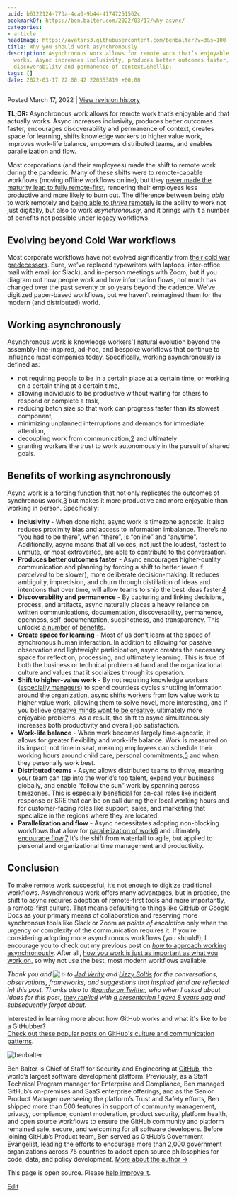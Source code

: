 ```yaml
---
uuid: b6122124-773a-4ca0-9b44-41747251562c
bookmarkOf: https://ben.balter.com/2022/03/17/why-async/
categories:
- article
headImage: https://avatars3.githubusercontent.com/benbalter?v=3&s=100
title: Why you should work asynchronously
description: Asynchronous work allows for remote work that’s enjoyable and that actually
  works. Async increases inclusivity, produces better outcomes faster, encourages
  discoverability and permanence of context,&hellip;
tags: []
date: 2022-03-17 22:00:42.220353819 +00:00
---
```


Posted March 17, 2022 | [View revision history](https://github.com/benbalter/benbalter.github.com/commits/main/_posts/2022-03-17-why-async.md)

**TL;DR:** Asynchronous work allows for remote work that’s enjoyable and that actually works. Async increases inclusivity, produces better outcomes faster, encourages discoverability and permanence of context, creates space for learning, shifts knowledge workers to higher value work, improves work-life balance, empowers distributed teams, and enables parallelization and flow.

Most corporations (and their employees) made the shift to remote work during the pandemic. Many of these shifts were to remote-capable workflows (moving offline workflows online), but they [never made the maturity leap to fully remote-first](https://ma.tt/2020/04/five-levels-of-autonomy/), rendering their employees less productive and more likely to burn out. The difference between being _able_ to work remotely and [being able to _thrive_ remotely](https://www.thegreatcodeadventure.com/my-long-distance-relationship-with-github/) is the ability to work not just digitally, but also to work _asynchronously_, and it brings with it a number of benefits not possible under legacy workflows.

Evolving beyond Cold War workflows
----------------------------------

Most corporate workflows have not evolved significantly from [their cold war predecessors](https://ben.balter.com/2015/11/18/tools-to-empower-open-collaboration/). Sure, we’ve replaced typewriters with laptops, inter-office mail with email (or Slack), and in-person meetings with Zoom, but if you diagram out how people work and how information flows, not much has changed over the past seventy or so years beyond the cadence. We’ve digitized paper-based workflows, but we haven’t reimagined them for the modern (and distributed) world.

Working asynchronously
----------------------

Asynchronous work is knowledge workers’[1](#fn:5) natural evolution beyond the assembly-line-inspired, ad-hoc, and bespoke workflows that continue to influence most companies today. Specifically, working asynchronously is defined as:

*   not requiring people to be in a certain place at a certain time, or working on a certain thing at a certain time,
*   allowing individuals to be productive without waiting for others to respond or complete a task,
*   reducing batch size so that work can progress faster than its slowest component,
*   minimizing unplanned interruptions and demands for immediate attention,
*   decoupling work from communication,[2](#fn:4) and ultimately
*   granting workers the trust to work autonomously in the pursuit of shared goals.

Benefits of working asynchronously
----------------------------------

Async work is [a forcing function](https://ben.balter.com/2015/09/21/open-source-behind-the-firewall/#how-you-work-is-as-important-as-what-you-work-on) that not only replicates the outcomes of synchronous work,[3](#fn:6) but makes it more productive and more enjoyable than working in person. Specifically:

*   **Inclusivity** - When done right, async work is timezone agnostic. It also reduces proximity bias and access to information imbalance. There’s no “you had to be there”, when “there”, is “online” and “anytime”. Additionally, async means that all voices, not just the loudest, fastest to unmute, or most extroverted, are able to contribute to the conversation.
*   **Produces better outcomes faster** - Async encourages higher-quality communication and planning by forcing a shift to better (even if _perceived_ to be slower), more deliberate decision-making. It reduces ambiguity, imprecision, and churn through distillation of ideas and intentions that over time, will allow teams to ship the best ideas faster.[4](#fn:7)
*   **Discoverability and permanence** - By capturing and linking decisions, process, and artifacts, async naturally places a heavy reliance on written communications, documentation, discoverability, permanence, openness, self-documentation, succinctness, and transparency. This unlocks [a number](https://ben.balter.com/2015/11/12/why-urls/#the-value-of-giving-concepts-urls) of [benefits](https://ben.balter.com/2022/02/16/leaders-show-their-work/#the-value-of-showing-your-work).
*   **Create space for learning** - Most of us don’t learn at the speed of synchronous human interaction. In addition to allowing for passive observation and lightweight participation, async creates the necessary space for reflection, processing, and ultimately learning. This is true of both the business or technical problem at hand and the organizational culture and values that it socializes through its operation.
*   **Shift to higher-value work** - By not requiring knowledge workers ([especially managers](https://ben.balter.com/2012/12/16/deprecate-management/)) to spend countless cycles shuttling information around the organization, async shifts workers from low value work to higher value work, allowing them to solve novel, more interesting, and if you believe [creative minds want to be creative](https://ben.balter.com/2013/02/04/what-is-a-hacker/#the-hacker-way), ultimately more enjoyable problems. As a result, the shift to async simultaneously increases both productivity and overall job satisfaction.
*   **Work-life balance** - When work becomes largely time-agnostic, it allows for greater flexibility and work-life balance. Work is measured on its impact, not time in seat, meaning employees can schedule their working hours around child care, personal commitments,[5](#fn:3) and when they personally work best.
*   **Distributed teams** - Async allows distributed teams to thrive, meaning your team can tap into the world’s top talent, expand your business globally, and enable “follow the sun” work by spanning across timezones. This is especially beneficial for on-call roles like incident response or SRE that can be on call during their local working hours and for customer-facing roles like support, sales, and marketing that specialize in the regions where they are located.
*   **Parallelization and flow** - Async necessitates adopting non-blocking workflows that allow for [parallelization of work](https://remote.com/blog/why-you-should-be-doing-async-work)[6](#fn:1) and ultimately [encourage flow](https://ben.balter.com/2020/03/18/tips-for-working-remotely/#1-prefer-asynchronous-communication).[7](#fn:2) It’s the shift from waterfall to agile, but applied to personal and organizational time management and productivity.

Conclusion
----------

To make remote work successful, it’s not enough to digitize traditional workflows. Asynchronous work offers many advantages, but in practice, the shift to async requires adoption of remote-first tools and more importantly, a remote-first culture. That means defaulting to things like GitHub or Google Docs as your primary means of collaboration and reserving more synchronous tools like Slack or Zoom as _points of escalation_ only when the urgency or complexity of the communication requires it. If you’re considering adopting more asynchronous workflows (you should!), I encourage you to check out my previous post on [_how_ to approach working asynchronously](https://ben.balter.com/2014/11/06/rules-of-communicating-at-github/). After all, [how you work is just as important as what you work on](https://ben.balter.com/2015/09/21/open-source-behind-the-firewall/#how-you-work-is-as-important-as-what-you-work-on), so why not use the best, most modern workflows available.

_Thank you and ![:sparkles:](https://github.githubassets.com/images/icons/emoji/unicode/2728.png) to [Jed Verity](https://github.com/glortho) and [Lizzy Soltis](https://github.com/lizzysoltis) for the conversations, observations, frameworks, and suggestions that inspired (and are reflected in) this post. Thanks also to [@randw on Twitter](https://twitter.com/randw), who when I asked about ideas for this post, [they replied](https://twitter.com/randw/status/1504212558227513345) with [a presentation I gave 8 years ago](https://ben.balter.com/open-sourcing-government/#/title) and subsequently forgot about._

Interested in learning more about how GitHub works and what it's like to be a GitHubber?  
[Check out these popular posts on GitHub's culture and communication patterns](https://ben.balter.com/2021/02/01/what-to-read-before-starting-or-interviewing-at-github/).

![benbalter](https://avatars3.githubusercontent.com/benbalter?v=3&s=100)

Ben Balter is Chief of Staff for Security and Engineering at [GitHub](https://github.com/about), the world’s largest software development platform. Previously, as a Staff Technical Program manager for Enterprise and Compliance, Ben managed GitHub’s on-premises and SaaS enterprise offerings, and as the Senior Product Manager overseeing the platform’s Trust and Safety efforts, Ben shipped more than 500 features in support of community management, privacy, compliance, content moderation, product security, platform health, and open source workflows to ensure the GitHub community and platform remained safe, secure, and welcoming for all software developers. Before joining GitHub’s Product team, Ben served as GitHub’s Government Evangelist, leading the efforts to encourage more than 2,000 government organizations across 75 countries to adopt open source philosophies for code, data, and policy development. [More about the author →](/about/)

This page is open source. Please [help improve it](https://github.com/benbalter/benbalter.github.com/edit/main/_posts/2022-03-17-why-async.md).

[Edit](https://github.com/benbalter/benbalter.github.com/edit/main/_posts/2022-03-17-why-async.md)
